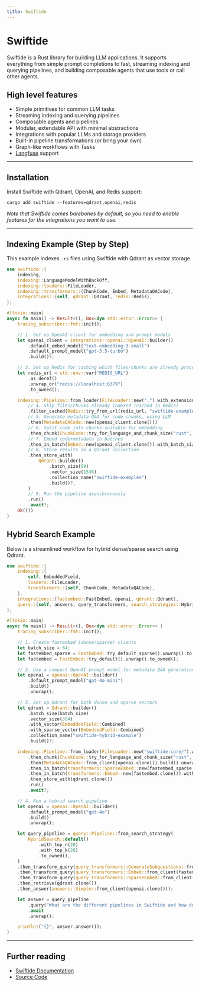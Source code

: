 ```yaml
---
title: Swiftide
---
```



# Swiftide

Swiftide is a Rust library for building LLM applications. It supports everything from simple prompt completions to fast, streaming indexing and querying pipelines, and building composable agents that use tools or call other agents.

## High level features

- Simple primitives for common LLM tasks
- Streaming indexing and querying pipelines
- Composable agents and pipelines
- Modular, extendable API with minimal abstractions
- Integrations with popular LLMs and storage providers
- Built-in pipeline transformations (or bring your own)
- Graph-like workflows with Tasks
- [Langfuse](https://langfuse.com) support

---

## Installation

Install Swiftide with Qdrant, OpenAI, and Redis support:

```console
cargo add swiftide --features=qdrant,openai,redis
```

_Note that Swiftide comes barebones by default, so you need to enable features for the integrations you want to use._

---

## Indexing Example (Step by Step)

This example indexes `.rs` files using Swiftide with Qdrant as vector storage.

```rust
use swiftide::{
    indexing,
    indexing::LanguageModelWithBackOff,
    indexing::loaders::FileLoader,
    indexing::transformers::{ChunkCode, Embed, MetadataQACode},
    integrations::{self, qdrant::Qdrant, redis::Redis},
};

#[tokio::main]
async fn main() -> Result<(), Box<dyn std::error::Error>> {
    tracing_subscriber::fmt::init();

    // 1. Set up OpenAI client for embedding and prompt models
    let openai_client = integrations::openai::OpenAI::builder()
        .default_embed_model("text-embedding-3-small")
        .default_prompt_model("gpt-3.5-turbo")
        .build()?;

    // 3. Set up Redis for caching which files/chunks are already processed
    let redis_url = std::env::var("REDIS_URL")
        .as_deref()
        .unwrap_or("redis://localhost:6379")
        .to_owned();

    indexing::Pipeline::from_loader(FileLoader::new(".").with_extensions(&["rs"]))
        // 4. Skip files/chunks already indexed (cached in Redis)
        .filter_cached(Redis::try_from_url(redis_url, "swiftide-examples")?)
        // 5. Generate metadata Q&A for code chunks, using LLM
        .then(MetadataQACode::new(openai_client.clone()))
        // 6. Split code into chunks suitable for embedding
        .then_chunk(ChunkCode::try_for_language_and_chunk_size("rust", 10..2048)?)
        // 7. Embed code+metadata in batches
        .then_in_batch(Embed::new(openai_client.clone()).with_batch_size(10))
        // 8. Store results in a Qdrant collection
        .then_store_with(
            Qdrant::builder()
                .batch_size(50)
                .vector_size(1536)
                .collection_name("swiftide-examples")
                .build()?,
        )
        // 9. Run the pipeline asynchronously
        .run()
        .await?;
    Ok(())
}
```

## Hybrid Search Example

Below is a streamlined workflow for hybrid dense/sparse search using Qdrant.

```rust
use swiftide::{
    indexing::{
        self, EmbeddedField,
        loaders::FileLoader,
        transformers::{self, ChunkCode, MetadataQACode},
    },
    integrations::{fastembed::FastEmbed, openai, qdrant::Qdrant},
    query::{self, answers, query_transformers, search_strategies::HybridSearch},
};

#[tokio::main]
async fn main() -> Result<(), Box<dyn std::error::Error>> {
    tracing_subscriber::fmt::init();

    // 1. Create fastembed (dense/sparse) clients
    let batch_size = 64;
    let fastembed_sparse = FastEmbed::try_default_sparse().unwrap().to_owned();
    let fastembed = FastEmbed::try_default().unwrap().to_owned();

    // 2. Use a compact OpenAI prompt model for metadata Q&A generation
    let openai = openai::OpenAI::builder()
        .default_prompt_model("gpt-4o-mini")
        .build()
        .unwrap();

    // 3. Set up Qdrant for both dense and sparse vectors
    let qdrant = Qdrant::builder()
        .batch_size(batch_size)
        .vector_size(384)
        .with_vector(EmbeddedField::Combined)
        .with_sparse_vector(EmbeddedField::Combined)
        .collection_name("swiftide-hybrid-example")
        .build()?;

    indexing::Pipeline::from_loader(FileLoader::new("swiftide-core/").with_extensions(&["rs"]))
        .then_chunk(ChunkCode::try_for_language_and_chunk_size("rust", 10..2048)?)
        .then(MetadataQACode::from_client(openai.clone()).build().unwrap())
        .then_in_batch(transformers::SparseEmbed::new(fastembed_sparse.clone()).with_batch_size(batch_size))
        .then_in_batch(transformers::Embed::new(fastembed.clone()).with_batch_size(batch_size))
        .then_store_with(qdrant.clone())
        .run()
        .await?;

    // 4. Run a hybrid search pipeline
    let openai = openai::OpenAI::builder()
        .default_prompt_model("gpt-4o")
        .build()
        .unwrap();

    let query_pipeline = query::Pipeline::from_search_strategy(
        HybridSearch::default()
            .with_top_n(20)
            .with_top_k(20)
            .to_owned(),
    )
    .then_transform_query(query_transformers::GenerateSubquestions::from_client(openai.clone()))
    .then_transform_query(query_transformers::Embed::from_client(fastembed.clone()))
    .then_transform_query(query_transformers::SparseEmbed::from_client(fastembed_sparse.clone()))
    .then_retrieve(qdrant.clone())
    .then_answer(answers::Simple::from_client(openai.clone()));

    let answer = query_pipeline
        .query("What are the different pipelines in Swiftide and how do they work?")
        .await
        .unwrap();

    println!("{}", answer.answer());
}
```

---

## Further reading

- [Swiftide Documentation](https://swiftide.rs)
- [Source Code](https://github.com/bosun-ai/swiftide)
